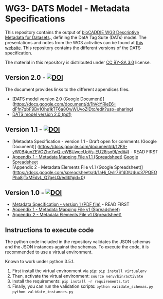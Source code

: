 # WG3- DATS Model - Metadata Specifications
This repository contains the output of [bioCADDIE WG3 Descriptive Metadata for Datasets](https://biocaddie.org/group/working-group/working-group-3-descriptive-metadata-datasets)., defining the DatA Tag Suite (DATs) model.
The presentations and notes from the WG3 activities can be found at [this website](https://biocaddie.org/workgroup-3-group-links). This repository contains the different versions of the DATS specification.

The material in this repository is distributed under [CC BY-SA 3.0](http://creativecommons.org/licenses/by-sa/3.0/) license.

## Version 2.0 - [![DOI](https://zenodo.org/badge/doi/10.5281/zenodo.54010.svg)](http://dx.doi.org/10.5281/zenodo.54010)

The document provides links to the different appendices files.

* [DATS model version 2.0 (Google Document)] (https://docs.google.com/document/d/1hVcYRleE6-dFfn7qbF9Bv1Ohs1kTF6a8OwWUvoZlDto/edit?usp=sharing)
* [DATS model version 2.0 (pdf)](https://github.com/biocaddie/WG3-MetadataSpecifications/blob/master/doc/v2.0/DataMedDATSspecificationv2-NIHDB2KbioCADDIE.pdf)

## Version 1.1 - [![DOI](https://zenodo.org/badge/doi/10.5281/zenodo.53078.svg)](http://dx.doi.org/10.5281/zenodo.53078)


* [Metadata Specification - version 1.1 - Draft open for comments (Google Document)] (https://docs.google.com/document/d/12FS-yW0B4unZEVOZhe7wQ-eWBUwecUpVs-EU28jso9I/edit#) - READ FIRST
* [Appendix 1 - Metadata Mapping File v1.1 (Spreadsheet)](https://github.com/biocaddie/WG3-MetadataSpecifications/blob/master/AppendixI-WG3MetadataMappingFilev1-NIH-BD2K-bioCADDIE-DataDiscoveryIndex.xlsx) [Google Spreadsheet](https://docs.google.com/spreadsheets/d/1lbsykpA6p7Zi_yvV0Ilnfe6Kxn-0SglC5jEfccY6eqM/edit#gid=0)
* [Appendix 2 - Metadata Elements File v1.1 (Google Spreadsheet)] (https://docs.google.com/spreadsheets/d/1aHj_Qvlr7Sf4DlU4uc37PQEOPha8jTxMEdyL_Q7geLQ/edit#gid=0)



## Version 1.0 - [![DOI](https://zenodo.org/badge/doi/10.5281/zenodo.28019.svg)](http://dx.doi.org/10.5281/zenodo.28019)


* [Metadata Specification - version 1 (PDF file)](https://github.com/biocaddie/WG3-MetadataSpecifications/blob/master/WG3MetadataSpecificationv1-NIH-BD2K-bioCADDIE-DataDiscoveryIndex.pdf) - READ FIRST
* [Appendix 1 - Metadata Mapping File v1 (Spreadsheet)](https://github.com/biocaddie/WG3-MetadataSpecifications/blob/master/AppendixI-WG3MetadataMappingFilev1-NIH-BD2K-bioCADDIE-DataDiscoveryIndex.xlsx)
* [Appendix 2 - Metadata Elements File v1 (Spreadsheet)](https://github.com/biocaddie/WG3-MetadataSpecifications/blob/master/AppendixII-WG3MetadataElementsFilev1-NIH-BD2K-bioCADDIE-DataDiscoveryIndex.xlsx)

## Instructions to execute code

The python code included in the repository validates the JSON schemas and the JSON instances against the schemas.
To execute the code, it is recommended to use a virtual environment.

Known to work under python 3.5.1.

1. First install the virtual environment via `pip`:
   `pip install virtualenv`
2. Then, activate the virtual environment:
  `source venv/bin/activate`
3. Install the requirements:
  `pip install -r requirements.txt`
4. Finally, you can run the validation scripts:
  `python validate_schemas.py`
  `python validate_instances.py`








